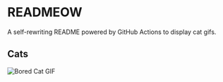 # READMEOW

A self-rewriting README powered by GitHub Actions to display cat gifs.

## Cats

![Bored Cat GIF](https://media4.giphy.com/media/mlvseq9yvZhba/200.gif?cid=9acd02dam7kfc8f6c1c8do2bue57ahnrg7y8rrny994rgndx&ep=v1_gifs_search&rid=200.gif&ct=g)
